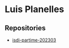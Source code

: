 # Luis Planelles

## Repositories

- [isdi-partime-202303](https://github.com/BirdOnTheBranch/isdi-parttime-202303)
